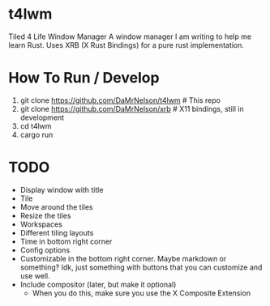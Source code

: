 # t4lwm
Tiled 4 Life Window Manager
A window manager I am writing to help me learn Rust. Uses XRB (X Rust Bindings) for a pure rust implementation.

# How To Run / Develop
1. git clone https://github.com/DaMrNelson/t4lwm # This repo
2. git clone https://github.com/DaMrNelson/xrb # X11 bindings, still in development
3. cd t4lwm
4. cargo run

# TODO
- Display window with title
- Tile
- Move around the tiles
- Resize the tiles
- Workspaces
- Different tiling layouts
- Time in bottom right corner
- Config options
- Customizable in the bottom right corner. Maybe markdown or something? Idk, just something with buttons that you can customize and use well.
- Include compositor (later, but make it optional)
    - When you do this, make sure you use the X Composite Extension

